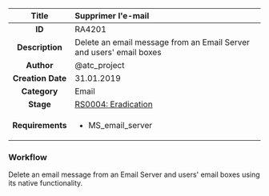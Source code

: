| Title                       | Supprimer l'e-mail         |
|:---------------------------:|:--------------------|
| **ID**                      | RA4201            |
| **Description**             | Delete an email message from an Email Server and users' email boxes   |
| **Author**                  | @atc_project        |
| **Creation Date**           | 31.01.2019 |
| **Category**                | Email      |
| **Stage**                   |[RS0004: Eradication](../Response_Stages/RS0004.md)| 
| **Requirements** |<ul><li>MS_email_server</li></ul>|

### Workflow

Delete an email message from an Email Server and users' email boxes using its native functionality.
